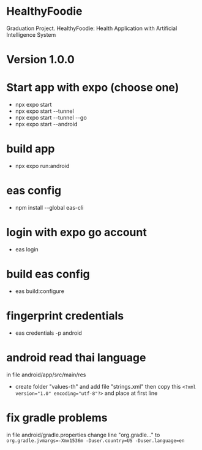 # HealthyFoodie

Graduation Project. HealthyFoodie: Health Application with Artificial Intelligence System

# Version 1.0.0

# Start app with expo (choose one)

- npx expo start
- npx expo start --tunnel
- npx expo start --tunnel --go
- npx expo start --android

# build app

- npx expo run:android

# eas config

- npm install --global eas-cli

# login with expo go account

- eas login

# build eas config

- eas build:configure

# fingerprint credentials

- eas credentials -p android

# android read thai language

in file android/app/src/main/res

- create folder "values-th" and add file "strings.xml"
  then copy this ```<?xml version="1.0" encoding="utf-8"?>``` and place at first line

# fix gradle problems

in file android/gradle.properties change line "org.gradle..." to ```org.gradle.jvmargs=-Xmx1536m -Duser.country=US -Duser.language=en```
